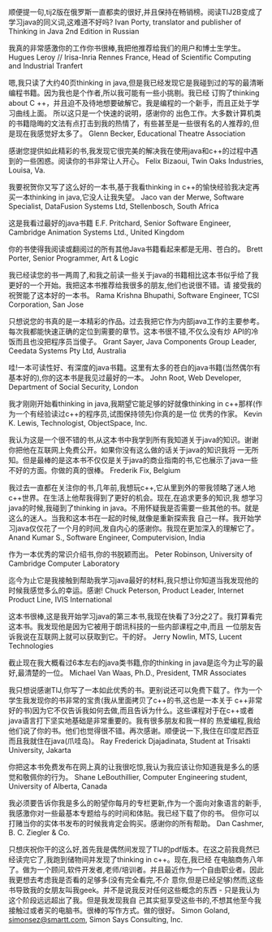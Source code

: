 顺便提一句,tij2版在俄罗斯一直都卖的很好,并且保持在畅销榜。阅读TIJ2B变成了学习java的同义词,这难道不好吗?
Ivan Porty, translator and publisher of Thinking in Java 2nd Edition in Russian

我真的非常感激你的工作你书很棒,我把他推荐给我们的用户和博士生学生。
Hugues Leroy // Irisa-Inria Rennes France, Head of Scientific Computing and Industrial Tranfert

嗯,我只读了大约40页thinking in java,但是我已经发现它是我碰到过的写的最清晰编程书籍。因为我也是个作者,所以我可能有一些小挑剔。我已经
订购了thinking about C ++，并且迫不及待地想要破解它。我是编程的一个新手，而且正处于学习曲线上面。 所以这只是一个快速的说明，感谢你的
出色工作。大多数计算机类的书籍隐晦的文法有点打击到我的热情了，有些甚至是一些很有名的人推荐的,但是现在我感觉好太多了。
Glenn Becker, Educational Theatre Association

感谢您提供如此精彩的书,我发现它很完美的解决我在使用java和c++的过程中遇到的一些困惑。阅读你的书非常让人开心。
Felix Bizaoui, Twin Oaks Industries, Louisa, Va.

我要祝贺你又写了这么好的一本书,基于我看thinking in c++的愉快经验我决定再买一本thinking in java,它没人让我失望。
Jaco van der Merwe, Software Specialist, DataFusion Systems Ltd, Stellenbosch, South Africa

这是我看过最好的java书籍
E.F. Pritchard, Senior Software Engineer, Cambridge Animation Systems Ltd., United Kingdom

你的书使得我阅读或翻阅过的所有其他Java书籍看起来都是无用、苍白的。
Brett Porter, Senior Programmer, Art & Logic

我已经读您的书一两周了,和我之前读一些关于java的书籍相比这本书似乎给了我更好的一个开始。我把这本书推荐给我很多的朋友,他们也说很不错。请
接受我的祝贺能了这本好的一本书。
Rama Krishna Bhupathi, Software Engineer, TCSI Corporation, San Jose

只想说您的书真的是一本精彩的作品。过去我把它作为内部java工作的主要参考。每次我都能快速正确的定位到需要的章节。这本书很不错,不仅么没有炒
API的冷饭而且也没把程序员当傻子。
Grant Sayer, Java Components Group Leader, Ceedata Systems Pty Ltd, Australia

哇!一本可读性好、有深度的java书籍。这里有太多的苍白的java书籍(当然偶尔有基本好的),你的这本书是我见过最好的一本。
John Root, Web Developer, Department of Social Security, London

我才刚刚开始看thinking in java,我期望它能足够的好就像thinking in c++那样(作为一个有经验读过c++的程序员,试图保持领先)你真的是一位
优秀的作家。
Kevin K. Lewis, Technologist, ObjectSpace, Inc.

我认为这是一个很不错的书,从这本书中我学到所有我知道关于java的知识。谢谢你把他在互联网上免费公开。如果你没有这么做的话关于java的知识我将
一无所知。但是最棒的是这本书不仅仅是关于java的商业指南的书,它也展示了java一些不好的方面。你做的真的很棒。
Frederik Fix, Belgium

我过去一直都在关注你的书,几年前,我想玩c++,它从里到外的带我领略了迷人地c++世界。在生活上他帮我得到了更好的机会。现在,在追求更多的知识,我
想学习java的时候,我碰到了thinking in java。不用怀疑我是否需要一些其他的书。就是这么的迷人。当我和这本书在一起的时候,就像是重新探索我
自己一样。我开始学习java仅仅花了一个月的时间,发自内心的感谢你。我现在更加深入的理解它了。
Anand Kumar S., Software Engineer, Computervision, India

作为一本优秀的常识介绍书,你的书脱颖而出。
Peter Robinson, University of Cambridge Computer Laboratory

迄今为止它是我接触到帮助我学习java最好的材料,我只想让你知道当我发现他的时候我感觉多么的幸运。感谢!
Chuck Peterson, Product Leader, Internet Product Line, IVIS International

这本书很棒,这是我开始学习java的第三本书,我现在快看了3分之2了。我打算看完这本书。我发现他是因为它被用于朗讯科技的一些内部课程之中,而且
一位朋友告诉我说在互联网上就可以获取到它。干的好。
Jerry Nowlin, MTS, Lucent Technologies

截止现在我大概看过6本左右的java类书籍,你的thinking in java是迄今为止写的最好,最清楚的一位。
Michael Van Waas, Ph.D., President, TMR Associates

我只想说感谢TIJ,你写了一本如此优秀的书。更别说还可以免费下载了。作为一个学生我发现你的书非常的宝贵(我从里面拷贝了c++的书,这也是一本关于
c++非常好的书)因为它不仅告诉我如何去做,而且告诉为什么。这些课程对于在c++或者java语言打下坚实地基础是非常重要的。我有很多朋友和我一样的
热爱编程,我给他们说了你的书。他们也觉得很不错。再次感谢。顺便说一下,我住在印度尼西亚而且我就住在java(爪哇岛)。
Ray Frederick Djajadinata, Student at Trisakti University, Jakarta

你把这本书免费发布在网上真的让我很吃惊,我认为我应该让你知道我是多么的感觉和敬佩你的行为。
Shane LeBouthillier, Computer Engineering student, University of Alberta, Canada

我必须要告诉你我是多么的盼望你每月的专栏更新,作为一个面向对象语言的新手,我感激你对一些最基本专题给与的时间和体贴。我已经下载了你的书。
但你可以打赌当你的实体书发布的时候我肯定会购买。感谢你的所有帮助。
Dan Cashmer, B. C. Ziegler & Co.

只想庆祝你干的这么好,首先我是偶然间发现了TIJ的pdf版本。在这之前我竟然已经读完它了,我跑到储物间并发现了thinking in c++。现在,我已经
在电脑商务八年了。做为一个顾问,软件开发者,老师/培训者。并且最近作为一个自由职业者。因此我更想去考虑我是否看的足够多(没有完全看完,不介
意你,但是已经足够)然而,这些书导致我的女朋友叫我geek。并不是说我反对任何这些概念的东西 - 只是我认为这个阶段远远超出了我。但是我发现我自
己其实挺享受这些书的,不想其他至今我接触过或者买的电脑书。很棒的写作方式。做的很好。
 Simon Goland, simonsez@smartt.com, Simon Says Consulting, Inc.

































